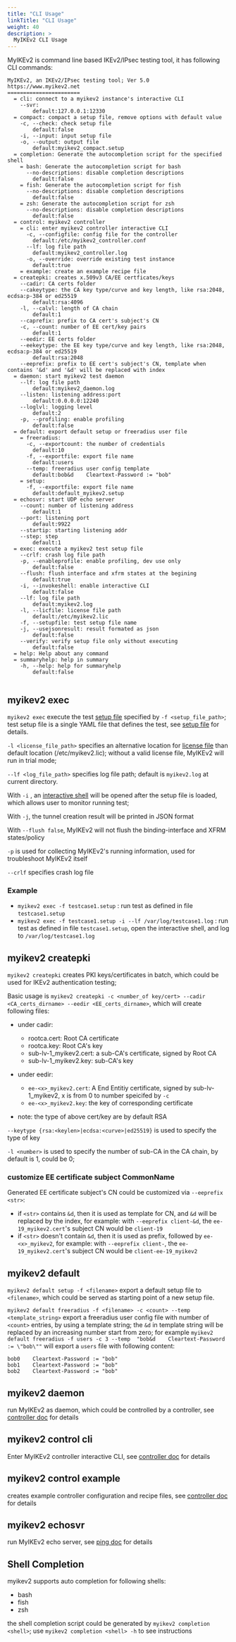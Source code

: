 ```yaml
---
title: "CLI Usage"
linkTitle: "CLI Usage"
weight: 40
description: >
  MyIKEv2 CLI Usage
---
```



MyIKEv2 is command line based IKEv2/IPsec testing tool, it has following CLI commands:

```
MyIKEv2, an IKEv2/IPsec testing tool; Ver 5.0
https://www.myikev2.net
=======================
  = cli: connect to a myikev2 instance's interactive CLI
    --svr:
        default:127.0.0.1:12330
  = compact: compact a setup file, remove options with default value
    -c, --check: check setup file
        default:false
    -i, --input: input setup file
    -o, --output: output file
        default:myikev2_compact.setup
  = completion: Generate the autocompletion script for the specified shell
    = bash: Generate the autocompletion script for bash
      --no-descriptions: disable completion descriptions
        default:false
    = fish: Generate the autocompletion script for fish
      --no-descriptions: disable completion descriptions
        default:false
    = zsh: Generate the autocompletion script for zsh
      --no-descriptions: disable completion descriptions
        default:false
  = control: myikev2 controller
    = cli: enter myikev2 controller interactive CLI
      -c, --configfile: config file for the controller
        default:/etc/myikev2_controller.conf
      --lf: log file path
        default:myikev2_controller.log
      -o, --override: override existing test instance
        default:true
    = example: create an example recipe file
  = createpki: creates x.509v3 CA/EE certficates/keys
    --cadir: CA certs folder
    --cakeytype: the CA key type/curve and key length, like rsa:2048, ecdsa:p-384 or ed25519
        default:rsa:4096
    -l, --calvl: length of CA chain
        default:1
    --caprefix: prefix to CA cert's subject's CN
    -c, --count: number of EE cert/key pairs
        default:1
    --eedir: EE certs folder
    --eekeytype: the EE key type/curve and key length, like rsa:2048, ecdsa:p-384 or ed25519
        default:rsa:2048
    --eeprefix: prefix to EE cert's subject's CN, template when contains '&d' and '&d' will be replaced with index
  = daemon: start myikev2 test daemon
    --lf: log file path
        default:myikev2_daemon.log
    --listen: listening address:port
        default:0.0.0.0:12240
    --loglvl: logging level
        default:2
    -p, --profiling: enable profiling
        default:false
  = default: export default setup or freeradius user file
    = freeradius:
      -c, --exportcount: the number of credentials
        default:10
      -f, --exportfile: export file name
        default:users
      --temp: freeradius user config template
        default:bob&d    Cleartext-Password := "bob"
    = setup:
      -f, --exportfile: export file name
        default:default_myikev2.setup
  = echosvr: start UDP echo server
    --count: number of listening address
        default:1
    --port: listening port
        default:9922
    --startip: starting listening addr
    --step: step
        default:1
  = exec: execute a myikev2 test setup file
    --crlf: crash log file path
    -p, --enableprofile: enable profiling, dev use only
        default:false
    --flush: flush interface and xfrm states at the begining
        default:true
    -i, --invokeshell: enable interactive CLI
        default:false
    --lf: log file path
        default:myikev2.log
    -l, --licfile: license file path
        default:/etc/myikev2.lic
    -f, --setupfile: test setup file name
    -j, --usejsonresult: result formated as json
        default:false
    --verify: verify setup file only without executing
        default:false
  = help: Help about any command
  = summaryhelp: help in summary
    -h, --help: help for summaryhelp
        default:false


```

## myikev2 exec 

`myikev2 exec` execute the test [setup file](../setupfile/) specified by `-f <setup_file_path>`; test setup file is a single YAML file that defines the test, see [setup file](../setupfile/) for details.

`-l <license_file_path>` specifies an alternative location for [license file](../licensefile/) than default location (/etc/myikev2.lic); without a valid license file, MyIKEv2 will run in trial mode;

`--lf <log_file_path>` specifies log file path; default is `myikev2.log` at current directory.

With `-i` , an [interactive shell](../interactivecli/) will be opened after the setup file is loaded, which allows user to monitor running test;

With `-j`, the tunnel creation result will be printed in JSON format

With `--flush false`, MyIKEv2 will not flush the binding-interface and XFRM states/policy

`-p` is used for collecting MyIKEv2's running information, used for troubleshoot MyIKEv2 itself

`--crlf` specifies crash log file

### Example 

* `myikev2 exec -f testcase1.setup` : run test as defined in file `testcase1.setup`
* `myikev2 exec -f testcase1.setup -i --lf /var/log/testcase1.log` : run test as defined in file `testcase1.setup`, open the interactive shell, and log to `/var/log/testcase1.log`


## myikev2 createpki

`myikev2 createpki` creates PKI keys/certificates in batch, which could be used for IKEv2 authentication testing;

Basic usage is `myikev2 createpki -c <number_of key/cert> --cadir <CA_certs_dirname> --eedir <EE_certs_dirname>`, which will create following files:

* under cadir:
    * rootca.cert: Root CA certificate
    * rootca.key: Root CA's key
    * sub-lv-1_myikev2.cert: a sub-CA's certificate, signed by Root CA
    * sub-lv-1_myikev2.key: sub-CA's key

* under eedir:
    * `ee-<x>_myikev2.cert`: A End Entitiy certificate, signed by sub-lv-1_myikev2,  x is from 0 to number speicifed by `-c`
    * `ee-<x>_myikev2.key`: the key of corresponding certificate 

* note: the type of above cert/key are by default RSA

`--keytype {rsa:<keylen>|ecdsa:<curve>|ed25519}` is used to specify the type of key

`-l <number>` is used to specify the number of sub-CA in the CA chain, by default is 1, could be 0;

### customize EE certificate subject CommonName
Generated EE certificate subject's CN could be customized via `--eeprefix <str>`:
- if `<str>` contains `&d`, then it is used as template for CN, and `&d` will be replaced by the index, for example: with `--eeprefix client-&d`, the `ee-19_myikev2.cert`'s subject CN would be `client-19`
- if `<str>` doesn't contain `&d`, then it is used as prefix, followed by `ee-<x>_myikev2`, for example: with `--eeprefix client-`, the `ee-19_myikev2.cert`'s subject CN would be `client-ee-19_myikev2`

## myikev2 default

`myikev2 default setup -f <filename>` export a default setup file to `<filename>`, which could be served as starting point of a new setup file.

`myikev2 default freeradius -f <filename> -c <count> --temp <template_string>` export a freeradius user config file with number of `<count>` entries, by using a template string; the `&d` in template string will be replaced by an increasing number start from zero; for example `myikev2 default freeradius -f users -c 3 --temp  "bob&d    Cleartext-Password := \"bob\""` will export a `users` file with following content:

```
bob0    Cleartext-Password := "bob"
bob1    Cleartext-Password := "bob"
bob2    Cleartext-Password := "bob"
```

## myikev2 daemon

run MyIKEv2 as daemon, which could be controlled by a controller, see [controller doc](../Controller/) for details

## myikev2 control cli

Enter MyIKEv2 controller interactive CLI, see [controller doc](../Controller/) for details

## myikev2 control example

creates example controller configuration and recipe files, see [controller doc](../Controller/) for details

## myikev2 echosvr

run MyIKEv2 echo server, see [ping doc](../Ping/) for details

## Shell Completion

myikev2 supports auto completion for following shells:

- bash
- fish
- zsh 

the shell completion script could be generated by `myikev2 completion <shell>`; use `myikev2 completion <shell> -h` to see instructions